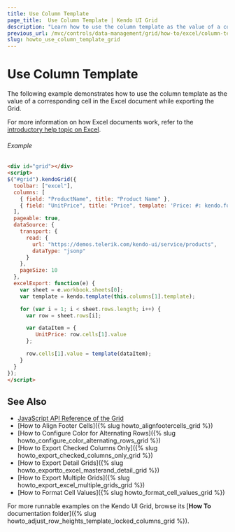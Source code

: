 ```yaml
---
title: Use Column Template
page_title:  Use Column Template | Kendo UI Grid
description: "Learn how to use the column template as the value of a corresponding cell in the Excel document while exporting Kendo UI Grid."
previous_url: /mvc/controls/data-management/grid/how-to/excel/column-template-export
slug: howto_use_column_template_grid
---
```


# Use Column Template

The following example demonstrates how to use the column template as the value of a corresponding cell in the Excel document while exporting the Grid.

For more information on how Excel documents work, refer to the [introductory help topic on Excel](/framework/excel/introduction#create-excel-document).

###### Example

```html
<div id="grid"></div>
<script>
$("#grid").kendoGrid({
  toolbar: ["excel"],
  columns: [
    { field: "ProductName", title: "Product Name" },
    { field: "UnitPrice", title: "Price", template: 'Price: #: kendo.format("{0:c}", UnitPrice)#' }
  ],
  pageable: true,
  dataSource: {
    transport: {
      read: {
        url: "https://demos.telerik.com/kendo-ui/service/products",
        dataType: "jsonp"
      }
    },
    pageSize: 10
  },
  excelExport: function(e) {
    var sheet = e.workbook.sheets[0];
    var template = kendo.template(this.columns[1].template);

    for (var i = 1; i < sheet.rows.length; i++) {
      var row = sheet.rows[i];

      var dataItem = {
         UnitPrice: row.cells[1].value
      };

      row.cells[1].value = template(dataItem);
    }
  }
});
</script>
```

## See Also

* [JavaScript API Reference of the Grid](/api/javascript/ui/grid/configuration/excel)
* [How to Align Footer Cells]({% slug howto_alignfootercells_grid %})
* [How to Configure Color for Alternating Rows]({% slug howto_configure_color_alternating_rows_grid %})
* [How to Export Checked Columns Only]({% slug howto_export_checked_columns_only_grid %})
* [How to Export Detail Grids]({% slug howto_exportto_excel_masterand_detail_grid %})
* [How to Export Multiple Grids]({% slug howto_export_excel_multiple_grids_grid %})
* [How to Format Cell Values]({% slug howto_format_cell_values_grid %})

For more runnable examples on the Kendo UI Grid, browse its [**How To** documentation folder]({% slug howto_adjust_row_heights_template_locked_columns_grid %}).
